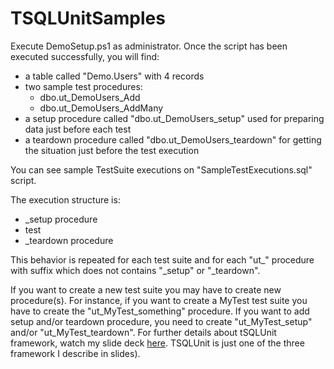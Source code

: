 TSQLUnitSamples
===============

Execute DemoSetup.ps1 as administrator.
Once the script has been executed successfully, you will find:

- a table called "Demo.Users" with 4 records
- two sample test procedures:
	- dbo.ut_DemoUsers_Add
	- dbo.ut_DemoUsers_AddMany
- a setup procedure called "dbo.ut_DemoUsers_setup" used for preparing data just before each test
- a teardown procedure called "dbo.ut_DemoUsers_teardown" for getting the situation just before the test execution

You can see sample TestSuite executions on "SampleTestExecutions.sql" script.

The execution structure is:
- _setup procedure
- test
- _teardown procedure

This behavior is repeated for each test suite and for each "ut_" procedure with suffix which does not contains "_setup" or "_teardown".

If you want to create a new test suite you may have to create new procedure(s). For instance, if you want to create a MyTest test suite you have to create the "ut_MyTest_something" procedure. If you want to add setup and/or teardown procedure, you need to create "ut_MyTest_setup" and/or "ut_MyTest_teardown". For further details about tSQLUnit framework, watch my slide deck [here](http://www.slideshare.net/suxstellino/eng-sql-saturday-355-in-parma-test-your-sql-server-databases). 
TSQLUnit is just one of the three framework I describe in slides).




